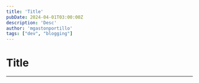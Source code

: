 ```yaml
---
title: 'Title'
pubDate: 2024-04-01T03:00:00Z
description: 'Desc'
author: 'mgastonportillo'
tags: ["dev", "blogging"]
---
```


# Title
---


